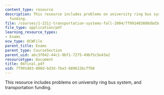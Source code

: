 ```yaml
---
content_type: resource
description: This resource includes problems on university ring bus system, and transportation
  funding.
file: /courses/1-221j-transportation-systems-fall-2004/7f991483888dbd3d7ba3b89622bcffb8_04final.pdf
file_type: application/pdf
learning_resource_types:
- Exams
ocw_type: OCWFile
parent_title: Exams
parent_type: CourseSection
parent_uid: abc3f042-44c1-9bf1-7275-49bf5c5e43a2
resourcetype: Document
title: 04final.pdf
uid: 7f991483-888d-bd3d-7ba3-b89622bcffb8
---
```

This resource includes problems on university ring bus system, and transportation funding.

